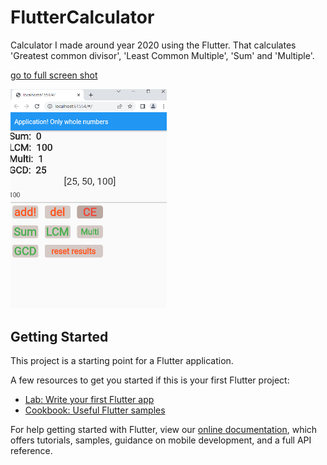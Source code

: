 # FlutterCalculator

Calculator I made around year 2020 using the Flutter. That calculates 'Greatest common divisor', 'Least Common Multiple', 'Sum' and 'Multiple'.

[go to full screen shot](https://github.com/kristaps-m/FlutterCalculator/blob/main/screen_shots/calc1.png)

<img src="screen_shots/calc1.png" width="250" >

## Getting Started

This project is a starting point for a Flutter application.

A few resources to get you started if this is your first Flutter project:

- [Lab: Write your first Flutter app](https://flutter.dev/docs/get-started/codelab)
- [Cookbook: Useful Flutter samples](https://flutter.dev/docs/cookbook)

For help getting started with Flutter, view our
[online documentation](https://flutter.dev/docs), which offers tutorials,
samples, guidance on mobile development, and a full API reference.
